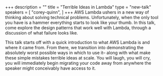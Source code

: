 +++
description = ""
title = "Terrible Ideas in Lambda"
type = "new-talk"
speakers = [
        "corey-quinn",
]
+++
AWS Lambda ushers in a new way of thinking about solving technical problems. Unfortunately, when the only tool you have is a hammer everything starts to look like your thumb. In this talk, come explore the design patterns that work well with Lambda, through a discussion of what failure looks like.

This talk starts off with a quick introduction to what AWS Lambda is and where it came from. From there, we transition into demonstrating the absolutely worst possible ways in which to use it– along with what make these simple mistakes terrible ideas at scale. You will laugh, you will cry, you will immediately begin migrating your code away from anywhere the speaker might conceivably have access to it.